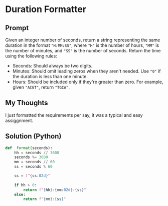 

#  Duration Formatter
## Prompt
Given an integer number of seconds, return a string representing the same duration in the format  `"H:MM:SS"`, where  `"H"`  is the number of hours,  `"MM"`  is the number of minutes, and  `"SS"`  is the number of seconds. Return the time using the following rules:

-   Seconds: Should always be two digits.
-   Minutes: Should omit leading zeros when they aren't needed. Use  `"0"`  if the duration is less than one minute.
-   Hours: Should be included only if they're greater than zero.
For example, given  `"ACGT"`, return  `"TGCA"`.

## My Thoughts
I just formatted the requirements per say, it was a typical and easy assiggnment.

## Solution (Python)
```python
def  format(seconds):
	hh = seconds // 3600
	seconds %= 3600
	mm = seconds // 60
	ss = seconds % 60

	ss = f"{ss:02d}"
	
	if hh > 0:
		return f"{hh}:{mm:02d}:{ss}"
	else:
		return f"{mm}:{ss}"
```

